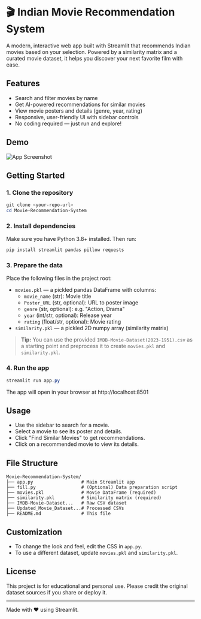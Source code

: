 # 🎬 Indian Movie Recommendation System

A modern, interactive web app built with Streamlit that recommends Indian movies based on your selection. Powered by a similarity matrix and a curated movie dataset, it helps you discover your next favorite film with ease.

## Features
- Search and filter movies by name
- Get AI-powered recommendations for similar movies
- View movie posters and details (genre, year, rating)
- Responsive, user-friendly UI with sidebar controls
- No coding required — just run and explore!

## Demo
![App Screenshot](https://via.placeholder.com/800x300?text=Movie+Recommender+Demo)

## Getting Started

### 1. Clone the repository
```powershell
git clone <your-repo-url>
cd Movie-Recommendation-System
```

### 2. Install dependencies
Make sure you have Python 3.8+ installed. Then run:
```powershell
pip install streamlit pandas pillow requests
```

### 3. Prepare the data
Place the following files in the project root:
- `movies.pkl` — a pickled pandas DataFrame with columns:
    - `movie_name` (str): Movie title
    - `Poster_URL` (str, optional): URL to poster image
    - `genre` (str, optional): e.g. "Action, Drama"
    - `year` (int/str, optional): Release year
    - `rating` (float/str, optional): Movie rating
- `similarity.pkl` — a pickled 2D numpy array (similarity matrix)

> **Tip:** You can use the provided `IMDB-Movie-Dataset(2023-1951).csv` as a starting point and preprocess it to create `movies.pkl` and `similarity.pkl`.

### 4. Run the app
```powershell
streamlit run app.py
```
The app will open in your browser at http://localhost:8501

## Usage
- Use the sidebar to search for a movie.
- Select a movie to see its poster and details.
- Click "Find Similar Movies" to get recommendations.
- Click on a recommended movie to view its details.

## File Structure
```
Movie-Recommendation-System/
├── app.py                  # Main Streamlit app
├── fill.py                 # (Optional) Data preparation script
├── movies.pkl              # Movie DataFrame (required)
├── similarity.pkl          # Similarity matrix (required)
├── IMDB-Movie-Dataset...   # Raw CSV dataset
├── Updated_Movie_Dataset...# Processed CSVs
├── README.md               # This file
```

## Customization
- To change the look and feel, edit the CSS in `app.py`.
- To use a different dataset, update `movies.pkl` and `similarity.pkl`.

## License
This project is for educational and personal use. Please credit the original dataset sources if you share or deploy it.

---
Made with ❤️ using Streamlit.
